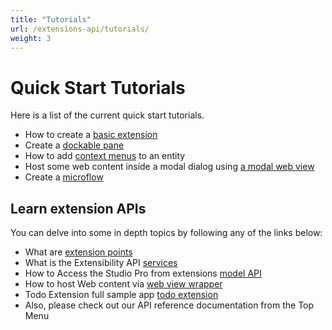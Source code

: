 ```yaml
---
title: "Tutorials"
url: /extensions-api/tutorials/
weight: 3
---
```


# Quick Start Tutorials

Here is a list of the current quick start tutorials.

- How to create a [basic extension](/extensions-api/basic_tutorial/)
- Create a [dockable pane](/extensions-api/dockable_pane_tutorial/)
- How to add [context menus](/extensions-api/context_menu_tutorial/) to an entity
- Host some web content inside a modal dialog using [a modal web view](/extensions-api/modal_webview_tutorial/)
- Create a [microflow](/extensions-api/microflows_tutorial/)

## Learn extension APIs

You can delve into some in depth topics by following any of the links below:

- What are [extension points](/extensions-api/extensionpoints_intro/)
- What is the Extensibility API [services](/extensions-api/services_intro/)
- How to Access the Studio Pro from extensions [model API](/extensions-api/modelapi_intro/)
- How to host Web content via [web view wrapper](/extensions-api/webview_intro/)
- Todo Extension full sample app [todo extension](/extensions-api/todo_extension/)
- Also, please check out our API reference documentation from the Top Menu
